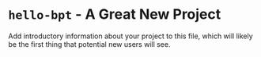 <!-- README.md created by 'bpt new' -->
# `hello-bpt` - A Great New Project

Add introductory information about your project to this file, which will likely
be the first thing that potential new users will see.
